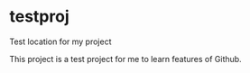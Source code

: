 testproj
========

Test location for my project

This project is a test project for me to learn features of Github.
